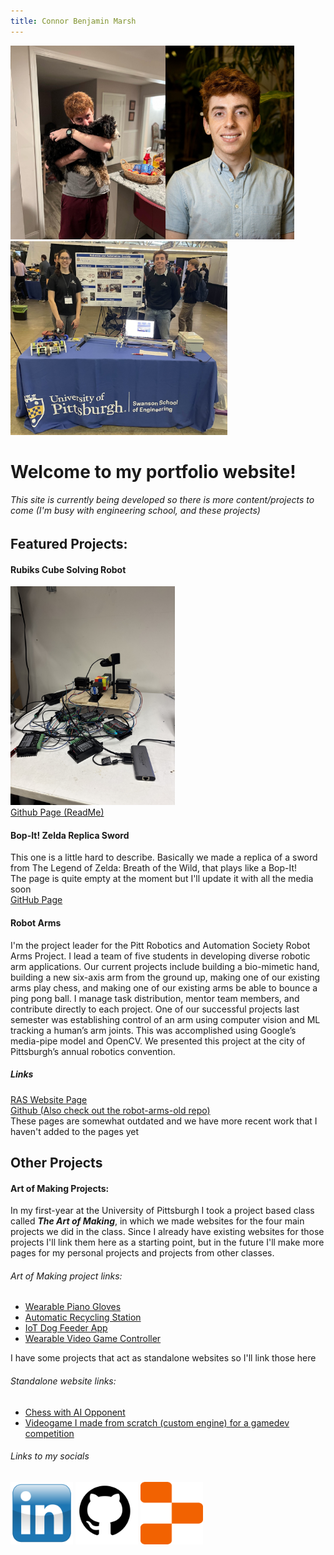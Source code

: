 ```yaml
---
title: Connor Benjamin Marsh
---
```



<span><img src="assets/images/bellaHug.jpg" height="310"><img src="assets/images/ProfessionalHeadshotFreshmanYear.jpg" height="310"><img src="assets/images/RoboticsDiscoveryDayOliviaAndMe.jpg" height="310"></span>

# Welcome to my portfolio website!
###### This site is currently being developed so there is more content/projects to come (I'm busy with engineering school, and these projects)

## Featured Projects:
#### Rubiks Cube Solving Robot
<a href="https://github.com/connor-marsh/RubiksBot" target="_blank"><img src="https://github.com/connor-marsh/RubiksBot/blob/main/media/fullSetup.JPG" height="350"></a>  
<a href="https://github.com/connor-marsh/RubiksBot" target="_blank">Github Page (ReadMe)</a>

#### Bop-It! Zelda Replica Sword
This one is a little hard to describe. Basically we made a replica of a sword from The Legend of Zelda: Breath of the Wild, that plays like a Bop-It!  
The page is quite empty at the moment but I'll update it with all the media soon  
<a href="https://github.com/connor-marsh/Fall-2024-ECE-Junior-Design-Team-Beta">GitHub Page</a>

#### Robot Arms
I'm the project leader for the Pitt Robotics and Automation Society Robot Arms Project. I lead a team of five students in developing diverse robotic arm applications. Our current projects include building a bio-mimetic hand, building a new six-axis arm from the ground up, making one of our existing arms play chess, and making one of our existing arms be able to bounce a ping pong ball. I manage task distribution, mentor team members, and contribute directly to each project. One of our successful projects last semester was establishing control of an arm using computer vision and ML tracking a human’s arm joints. This was accomplished using Google’s media-pipe model and OpenCV. We presented this project at the city of Pittsburgh’s annual robotics convention.  
##### Links
<a href="https://www.raspitt.org/projects/robotarm">RAS Website Page</a>  
<a href="https://github.com/Pitt-RAS/robotic-arm">Github (Also check out the robot-arms-old repo)</a>  
These pages are somewhat outdated and we have more recent work that I haven't added to the pages yet

## Other Projects
#### Art of Making Projects:
In my first-year at the University of Pittsburgh I took a project based class called ***The Art of Making***, in which we made websites for the four main projects we did in the class. Since I already have existing websites for those projects I'll link them here as a starting point, but in the future I'll make more pages for my personal projects and projects from other classes.
###### Art of Making project links:
* <a href="https://sites.google.com/view/garagehand/home" target="_blank">Wearable Piano Gloves</a>
* <a href="https://sites.google.com/view/the-washcup-system/" target="_blank">Automatic Recycling Station</a>
* <a href="https://sites.google.com/view/autodogfeeder/home" target="_blank">IoT Dog Feeder App</a>
* <a href="https://sites.google.com/view/humangamecontroller/home" target="_blank">Wearable Video Game Controller</a>

I have some projects that act as standalone websites so I'll link those here
###### Standalone website links:
* <a href="https://connor-marsh.github.io/Chess" target="_blank">Chess with AI Opponent</a>
* <a href="https://connor-marsh.github.io/FracturedIdentity" target="_blank">Videogame I made from scratch (custom engine) for a gamedev competition</a>

###### Links to my socials
<a href="https://linkedin.com/in/connorbmarsh" target="_blank"><img src="assets/images/linkedinLink.png" width="100" height="100"></a>
<a href="https://github.com/connor-marsh" target="_blank"><img src="assets/images/githubLink.png" width="100" height="100"></a>
<a href="https://replit.com/@CMan_Coder/" target="_blank"><img src="assets/images/replitLink.png" width="100" height="100"></a>
